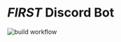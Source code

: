 # _FIRST_ Discord Bot

![build workflow](https://github.com/drewwhis/first-discord-bot/actions/workflows/node.js.yml/badge.svg)
